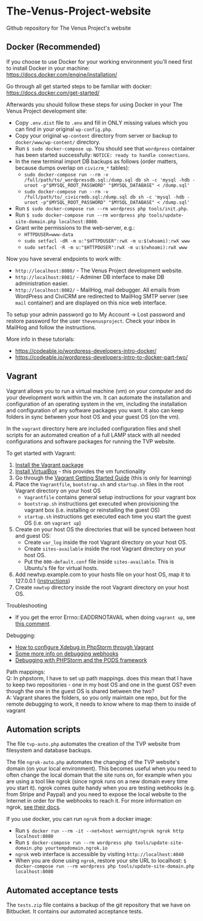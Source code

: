 # The-Venus-Project-website
Github repository for The Venus Project's website


## Docker (Recommended)

If you choose to use Docker for your working environment you'll need first to install Docker in your machine:
https://docs.docker.com/engine/installation/

Go through all get started steps to be familiar with docker:
https://docs.docker.com/get-started/

Afterwards you should follow these steps for using Docker in your The Venus Project development site:

- Copy `.env.dist` file to `.env` and fill in ONLY missing values which you can find in your original `wp-config.php`.
- Copy your original `wp-content` directory from server or backup to `docker/www/wp-content/` directory.
- Run `$ sudo docker-compose up`. You should see that `wordpress` container has been started successfully: `NOTICE: ready to handle connections`.
- In the new terminal import DB backups as follows (order matters, because dumps overlap on `civicrm_*` tables):
  + `sudo docker-compose run --rm -v /full/path/to/_wordpressdb.sql:/dump.sql db sh -c 'mysql -hdb -uroot -p"$MYSQL_ROOT_PASSWORD" "$MYSQL_DATABASE" < /dump.sql'`
  + `sudo docker-compose run --rm -v /full/path/to/_civicrmdb.sql:/dump.sql db sh -c 'mysql -hdb -uroot -p"$MYSQL_ROOT_PASSWORD" "$MYSQL_DATABASE" < /dump.sql'`
- Run `$ sudo docker-compose run --rm wordpress php tools/init.php`.
- Run `$ sudo docker-compose run --rm wordpress php tools/update-site-domain.php localhost:8080`.
- Grant write permissions to the web-server, e.g.:
  + `HTTPDUSER=www-data`
  + `sudo setfacl -dR -m u:"$HTTPDUSER":rwX -m u:$(whoami):rwX www`
  + `sudo setfacl -R -m u:"$HTTPDUSER":rwX -m u:$(whoami):rwX www`

Now you have several endpoints to work with:
- `http://localhost:8080/` - The Venus Project development website.
- `http://localhost:8081/` - Adminer DB interface to make DB administration easier.
- `http://localhost:8082/` - MailHog, mail debugger. All emails from WordPress and CiviCRM are redirected to MailHog SMTP server (see `mail` container) and are displayed on this nice web interface.

To setup your admin password go to My Account -> Lost password and restore password for the user `thevenusproject`. Check your inbox in MailHog and follow the instructions.

More info in these tutorials:
- https://codeable.io/wordpress-developers-intro-docker/
- https://codeable.io/wordpress-developers-intro-to-docker-part-two/



## Vagrant
Vagrant allows you to run a virtual machine (vm) on your computer and do your development work within the vm. It can automate the installation and configuration of an operating system in the vm, including the installation and configuration of any software packages you want. It also can keep folders in sync between your host OS and your guest OS (on the vm). 

In the `vagrant` directory here are included configuration files and shell scripts for an automated creation of a full LAMP stack with all needed configurations and software packages for running the TVP website.

To get started with Vagrant:  
1. [Install the Vagrant package](https://www.vagrantup.com/downloads.html)
2. [Install VirtualBox](https://www.virtualbox.org/wiki/Downloads) - this provides the vm functionality
3. Go through the [Vagrant Getting Started Guide](https://www.vagrantup.com/intro/getting-started/) (this is only for learning)
4. Place the `Vagrantfile`, `bootstrap.sh` and `startup.sh` files in the root Vagrant directory on your host OS
    - `Vagrantfile` contains general setup instructions for your vagrant box
    - `bootstrap.sh` instructions get executed when provisioning the vagrant box (i.e. installing or reinstalling the guest OS)
    - `startup.sh` instructions get executed each time you start the guest OS (i.e. on `vagrant up`)
4. Create on your host OS the directories that will be synced between host and guest OS:
    - Create `var_log` inside the root Vagrant directory on your host OS.  
    - Create `sites-available` inside the root Vagrant directory on your host OS.
    - Put the `000-default.conf` file inside `sites-available`. This is Ubuntu's file for virtual hosts.
5. Add newtvp.example.com to your hosts file on your host OS, map it to 127.0.0.1 ([instructions](https://support.rackspace.com/how-to/modify-your-hosts-file/))
6. Create `newtvp` directory inside the root Vagrant directory on your host OS.

Troubleshooting  
- If you get the error Errno::EADDRNOTAVAIL when doing `vagrant up`, see [this comment](https://github.com/mitchellh/vagrant/issues/3031#issuecomment-288570525).

Debugging:  
- [How to configure Xdebug in PhpStorm through Vagrant](https://danemacmillan.com/how-to-configure-xdebug-in-phpstorm-through-vagrant/#content-remote-debugger-v8)
- [Some more info on debugging webhooks](http://www.devinzuczek.com/anything-at-all/i-have-xdebug-and-php-is-slow/ )
- [Debugging with PHPStorm and the PODS framework](https://docs.google.com/document/d/1WOzgYlU8PnJ99ScRePumfUwg645vmuE4v5MyshOYF4M/edit)

Path mappings:  
Q: In phpstorm, I have to set up path mappings. does this mean that I have to keep two repositories - one in my host OS and one in the guest OS? even though the one in the guest OS is shared between the two?  
A: Vagrant shares the folders, so you only maintain one repo, but for the remote debugging to work, it needs to know where to map them to inside of vagrant

## Automation scripts
The file `tvp-auto.php` automates the creation of the TVP website from filesystem and database backups.

The file `ngrok-auto.php` automates the changing of the TVP website's domain (on your local environment). This becomes useful when you need to often change the local domain that the site runs on, for example when you are using a tool like ngrok (since ngrok runs on a new domain every time you start it). ngrok comes quite handy when you are testing webhooks (e.g. from Stripe and Paypal) and you need to expose the local website to the Internet in order for the webhooks to reach it. For more information on ngrok, [see their docs](https://ngrok.com/docs).

If you use docker, you can run `ngrok` from a docker image:
- Run `$ docker run --rm -it --net=host wernight/ngrok ngrok http localhost:8080`
- Run `$ docker-compose run --rm wordpress php tools/update-site-domain.php yourtempdomain.ngrok.io`
- `ngrok` web interface is accessible by visiting `http://localhost:4040`
- When you are done using `ngrok`, restore your site URL to localhost: `$ docker-compose run --rm wordpress php tools/update-site-domain.php localhost:8080`

## Automated acceptance tests
The `tests.zip` file contains a backup of the git repository that we have on Bitbucket. It contains our automated acceptance tests.
